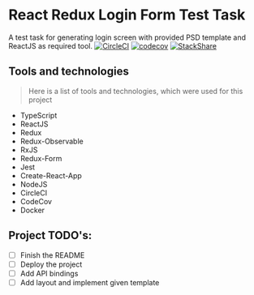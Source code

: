 # React Redux Login Form Test Task
A test task for generating login screen with provided PSD template and ReactJS as
required tool.
[![CircleCI](https://circleci.com/gh/MikeSaprykin/react-redux-test-login-screen.svg?style=svg)](https://circleci.com/gh/MikeSaprykin/react-redux-test-login-screen)
[![codecov](https://codecov.io/gh/MikeSaprykin/react-redux-test-login-screen/branch/master/graph/badge.svg)](https://codecov.io/gh/MikeSaprykin/react-redux-test-login-screen)
[![StackShare](https://img.shields.io/badge/tech-stack-0690fa.svg?style=flat)](https://stackshare.io/MikeSaprykin/react-redux)


## Tools and technologies
> Here is a list of tools and technologies, which were used for this project

* TypeScript
* ReactJS
* Redux
* Redux-Observable
* RxJS
* Redux-Form
* Jest
* Create-React-App
* NodeJS
* CircleCI
* CodeCov
* Docker

## Project TODO's:
* [ ] Finish the README
* [ ] Deploy the project
* [ ] Add API bindings
* [ ] Add layout and implement given template
